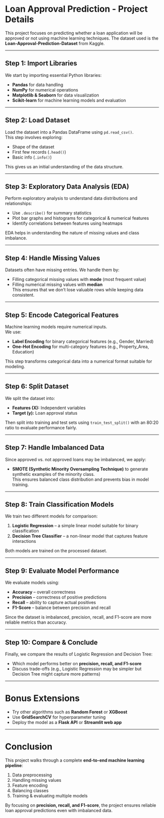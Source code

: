 # Loan Approval Prediction - Project Details

This project focuses on predicting whether a loan application will be approved or not using machine learning techniques. The dataset used is the **Loan-Approval-Prediction-Dataset** from Kaggle.

---

## Step 1: Import Libraries
We start by importing essential Python libraries:
- **Pandas** for data handling
- **NumPy** for numerical operations
- **Matplotlib & Seaborn** for data visualization
- **Scikit-learn** for machine learning models and evaluation

---

## Step 2: Load Dataset
Load the dataset into a Pandas DataFrame using `pd.read_csv()`.  
This step involves exploring:
- Shape of the dataset  
- First few records (`.head()`)  
- Basic info (`.info()`)  

This gives us an initial understanding of the data structure.

---

## Step 3: Exploratory Data Analysis (EDA)
Perform exploratory analysis to understand data distributions and relationships:
- Use `.describe()` for summary statistics  
- Plot bar graphs and histograms for categorical & numerical features  
- Identify correlations between features using heatmaps  

EDA helps in understanding the nature of missing values and class imbalance.

---

## Step 4: Handle Missing Values
Datasets often have missing entries. We handle them by:
- Filling categorical missing values with **mode** (most frequent value)  
- Filling numerical missing values with **median**  
This ensures that we don’t lose valuable rows while keeping data consistent.

---

## Step 5: Encode Categorical Features
Machine learning models require numerical inputs.  
We use:
- **Label Encoding** for binary categorical features (e.g., Gender, Married)  
- **One-Hot Encoding** for multi-category features (e.g., Property_Area, Education)  

This step transforms categorical data into a numerical format suitable for modeling.

---

## Step 6: Split Dataset
We split the dataset into:
- **Features (X):** Independent variables  
- **Target (y):** Loan approval status  

Then split into training and test sets using `train_test_split()` with an 80:20 ratio to evaluate performance fairly.

---

## Step 7: Handle Imbalanced Data
Since approved vs. not approved loans may be imbalanced, we apply:
- **SMOTE (Synthetic Minority Oversampling Technique)** to generate synthetic examples of the minority class.  
This ensures balanced class distribution and prevents bias in model training.

---

## Step 8: Train Classification Models
We train two different models for comparison:
1. **Logistic Regression** – a simple linear model suitable for binary classification  
2. **Decision Tree Classifier** – a non-linear model that captures feature interactions  

Both models are trained on the processed dataset.

---

## Step 9: Evaluate Model Performance
We evaluate models using:
- **Accuracy** – overall correctness  
- **Precision** – correctness of positive predictions  
- **Recall** – ability to capture actual positives  
- **F1-Score** – balance between precision and recall  

Since the dataset is imbalanced, precision, recall, and F1-score are more reliable metrics than accuracy.

---

## Step 10: Compare & Conclude
Finally, we compare the results of Logistic Regression and Decision Tree:
- Which model performs better on **precision, recall, and F1-score**  
- Discuss trade-offs (e.g., Logistic Regression may be simpler but Decision Tree might capture more patterns)  

---

# Bonus Extensions
- Try other algorithms such as **Random Forest** or **XGBoost**  
- Use **GridSearchCV** for hyperparameter tuning  
- Deploy the model as a **Flask API** or **Streamlit web app**

---

# Conclusion
This project walks through a complete **end-to-end machine learning pipeline**:
1. Data preprocessing  
2. Handling missing values  
3. Feature encoding  
4. Balancing classes  
5. Training & evaluating multiple models  

By focusing on **precision, recall, and F1-score**, the project ensures reliable loan approval predictions even with imbalanced data.
